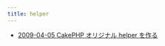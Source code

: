 ```yaml
---
title: helper
---
```



- [2009-04-05 CakePHP オリジナル helper を作る](./../../../../../../d/2009/04/05/CakePHP_オリジナル_helper_を作る.md)




